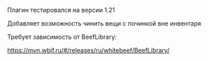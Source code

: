Плагин тестировался на версии 1.21

Добавляет возможность чинить вещи с починкой вне инвентаря

Требует зависимость от BeefLibrary:

https://mvn.wbif.ru/#/releases/ru/whitebeef/BeefLibrary/
